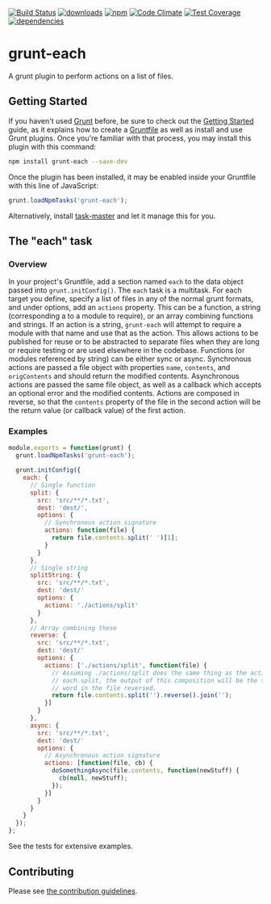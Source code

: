 [![Build Status](https://travis-ci.org/tandrewnichols/grunt-each.png)](https://travis-ci.org/tandrewnichols/grunt-each) [![downloads](http://img.shields.io/npm/dm/grunt-each.svg)](https://npmjs.org/package/grunt-each) [![npm](http://img.shields.io/npm/v/grunt-each.svg)](https://npmjs.org/package/grunt-each) [![Code Climate](https://codeclimate.com/github/tandrewnichols/grunt-each/badges/gpa.svg)](https://codeclimate.com/github/tandrewnichols/grunt-each) [![Test Coverage](https://codeclimate.com/github/tandrewnichols/grunt-each/badges/coverage.svg)](https://codeclimate.com/github/tandrewnichols/grunt-each) [![dependencies](https://david-dm.org/tandrewnichols/grunt-each.png)](https://david-dm.org/tandrewnichols/grunt-each)

# grunt-each

A grunt plugin to perform actions on a list of files.

## Getting Started

If you haven't used [Grunt](http://gruntjs.com/) before, be sure to check out the [Getting Started](http://gruntjs.com/getting-started) guide, as it explains how to create a [Gruntfile](http://gruntjs.com/sample-gruntfile) as well as install and use Grunt plugins. Once you're familiar with that process, you may install this plugin with this command:

```bash
npm install grunt-each --save-dev
```

Once the plugin has been installed, it may be enabled inside your Gruntfile with this line of JavaScript:

```javascript
grunt.loadNpmTasks('grunt-each');
```

Alternatively, install [task-master](http://github.com/tandrewnichols/task-master) and let it manage this for you.

## The "each" task

### Overview

In your project's Gruntfile, add a section named `each` to the data object passed into `grunt.initConfig()`. The `each` task is a multitask. For each target you define, specify a list of files in any of the normal grunt formats, and under options, add an `actions` property. This can be a function, a string (corresponding a to a module to require), or an array combining functions and strings. If an action is a string, `grunt-each` will attempt to require a module with that name and use that as the action. This allows actions to be published for reuse or to be abstracted to separate files when they are long or require testing or are used elsewhere in the codebase. Functions (or modules referenced by string) can be either sync or async. Synchronous actions are passed a file object with properties `name`, `contents`, and `origContents` and should return the modified contents. Asynchronous actions are passed the same file object, as well as a callback which accepts an optional error and the modified contents. Actions are composed in reverse, so that the `contents` property of the file in the second action will be the return value (or callback value) of the first action.

### Examples

```js
module.exports = function(grunt) {
  grunt.loadNpmTasks('grunt-each');

  grunt.initConfig({
    each: {
      // Single function
      split: {
        src: 'src/**/*.txt',
        dest: 'dest/',
        options: {
          // Synchronous action signature
          actions: function(file) {
            return file.contents.split(' ')[1]; 
          }
        }
      },
      // Single string
      splitString: {
        src: 'src/**/*.txt',
        dest: 'dest/'
        options: {
          actions: './actions/split'
        }
      },
      // Array combining these
      reverse: {
        src: 'src/**/*.txt',
        dest: 'dest/'
        options: {
          actions: ['./actions/split', function(file) {
            // Assuming ./actions/split does the same thing as the action in
            // each.split, the output of this composition will be the second
            // word in the file reversed.
            return file.contents.split('').reverse().join('');
          }]
        }
      },
      async: {
        src: 'src/**/*.txt',
        dest: 'dest/'
        options: {
          // Asynchronous action signature
          actions: [function(file, cb) {
            doSomethingAsync(file.contents, function(newStuff) {
              cb(null, newStuff);
            });
          }]
        }
      }
    }
  });
};
```

See the tests for extensive examples.

## Contributing

Please see [the contribution guidelines](CONTRIBUTING.md).
